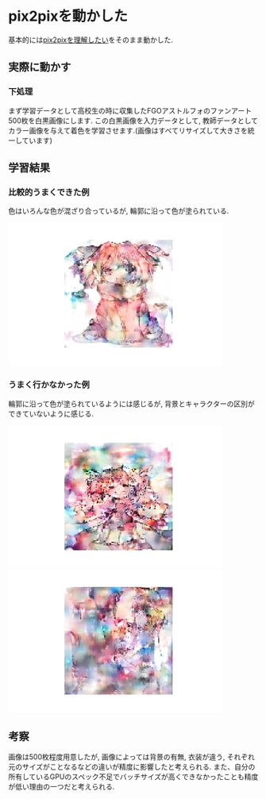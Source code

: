 # pix2pixを動かした

基本的には[pix2pixを理解したい](https://qiita.com/mine820/items/36ffc3c0aea0b98027fd)をそのまま動かした.

## 実際に動かす
### 下処理
まず学習データとして高校生の時に収集したFGOアストルフォのファンアート500枚を白黒画像にします.
この白黒画像を入力データとして, 教師データとしてカラー画像を与えて着色を学習させます.(画像はすべてリサイズして大きさを統一しています)
## 学習結果

### 比較的うまくできた例
 色はいろんな色が混ざり合っているが, 輪郭に沿って色が塗られている.

![1](./Images/1.jpg)
### うまく行かなかった例
輪郭に沿って色が塗られているようには感じるが, 背景とキャラクターの区別ができていないように感じる.

![1](./Images/18.jpg)![1](./Images/49.jpg)

## 考察
画像は500枚程度用意したが, 画像によっては背景の有無, 衣装が違う, それぞれ元のサイズがことなるなどの違いが精度に影響したと考えられる. また、自分の所有しているGPUのスペック不足でバッチサイズが高くできなかったことも精度が低い理由の一つだと考えられる.